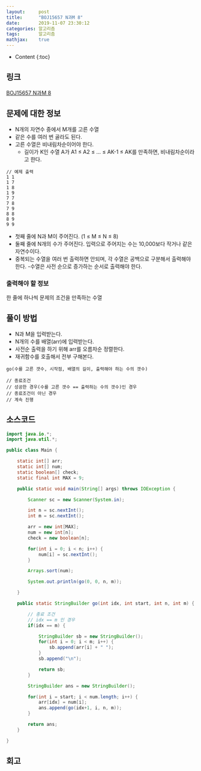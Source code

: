 ```yaml
---
layout:     post
title:      "BOJ15657 N과M 8"
date:       2019-11-07 23:30:12
categories: 알고리즘
tags:       알고리즘
mathjax:    true
---
```


* Content
{:toc}

## 링크

[BOJ15657 N과M 8](https://www.acmicpc.net/problem/15657)



## 문제에 대한 정보

- N개의 자연수 중에서 M개를 고른 수열
- 같은 수를 여러 번 골라도 된다.
- 고른 수열은 비내림차순이어야 한다.
  - 길이가 K인 수열 A가 A1 ≤ A2 ≤ ... ≤ AK-1 ≤ AK를 만족하면, 비내림차순이라고 한다.

```text
// 예제 출력
1 1
1 7
1 8
1 9
7 7
7 8
7 9
8 8
8 9
9 9
```
- 첫째 줄에 N과 M이 주어진다. (1 ≤ M ≤ N ≤ 8)
- 둘째 줄에 N개의 수가 주어진다. 입력으로 주어지는 수는 10,000보다 작거나 같은 자연수이다.
- 중복되는 수열을 여러 번 출력하면 안되며, 각 수열은 공백으로 구분해서 출력해야 한다.
-수열은 사전 순으로 증가하는 순서로 출력해야 한다.

### 출력해야 할 정보

한 줄에 하나씩 문제의 조건을 만족하는 수열

## 풀이 방법

- N과 M을 입력받는다.
- N개의 수를 배열(arr)에 입력받는다.
- 사전순 출력을 하기 위해 arr를 오름차순 정렬한다.
- 재귀함수를 호출해서 전부 구해본다.
```text
go(수를 고른 갯수, 시작점, 배열의 길이, 출력해야 하는 수의 갯수)

// 종료조건
// 성공한 경우(수를 고른 갯수 == 출력하는 수의 갯수)인 경우
// 종료조건이 아닌 경우
// 계속 진행
```

## 소스코드

```java
import java.io.*;
import java.util.*;

public class Main {

	static int[] arr;
	static int[] num;
	static boolean[] check;
	static final int MAX = 9;

	public static void main(String[] args) throws IOException {

		Scanner sc = new Scanner(System.in);

		int n = sc.nextInt();
		int m = sc.nextInt();

		arr = new int[MAX];
		num = new int[n];
		check = new boolean[n];

		for(int i = 0; i < n; i++) {
			num[i] = sc.nextInt();
		}

		Arrays.sort(num);

		System.out.println(go(0, 0, n, m));

	}

	public static StringBuilder go(int idx, int start, int n, int m) {

		// 종료 조건
		// idx == m 인 경우
		if(idx == m) {

			StringBuilder sb = new StringBuilder();
			for(int i = 0; i < m; i++) {
				sb.append(arr[i] + " ");
			}
			sb.append("\n");

			return sb;
		}

		StringBuilder ans = new StringBuilder();

		for(int i = start; i < num.length; i++) {
			arr[idx] = num[i];
			ans.append(go(idx+1, i, n, m));
		}

		return ans;
	}

}
```

## 회고
